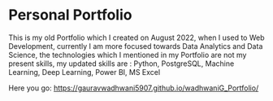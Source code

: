 # Personal Portfolio

This is my old Portfolio which I created on August 2022, when I used to Web Development, currently I am more focused towards Data Analytics and Data Science, the technologies which I mentioned in my Portfolio are not my present skills, my updated skills are : Python, PostgreSQL, Machine Learning, Deep Learning, Power BI, MS Excel

Here you go:
https://gauravwadhwani5907.github.io/wadhwaniG_Portfolio/


